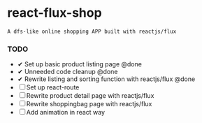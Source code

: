 # react-flux-shop
```
A dfs-like online shopping APP built with reactjs/flux
```
### TODO
 - ✔ Set up basic product listing page @done 
 - ✔ Unneeded code cleanup @done 
 - ✔ Rewrite listing and sorting function with reactjs/flux @done 
 - ☐ Set up react-route
 - ☐ Rewrite product detail page with reactjs/flux
 - ☐ Rewrite shoppingbag page with reactjs/flux
 - ☐ Add animation in react way